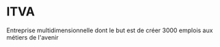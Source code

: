 # ITVA
Entreprise multidimensionnelle dont le but est de créer 3000 emplois aux métiers de l'avenir
